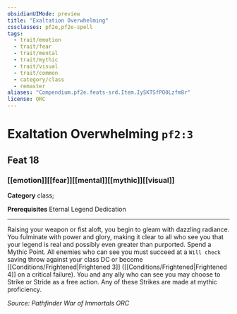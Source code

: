 ```yaml
---
obsidianUIMode: preview
title: "Exaltation Overwhelming"
cssclasses: pf2e,pf2e-spell
tags:
  - trait/emotion
  - trait/fear
  - trait/mental
  - trait/mythic
  - trait/visual
  - trait/common
  - category/class
  - remaster
aliases: "Compendium.pf2e.feats-srd.Item.IySKTSfPO0Lzfm8r"
license: ORC
---
```

# Exaltation Overwhelming `pf2:3`
## Feat 18
### [[emotion]][[fear]][[mental]][[mythic]][[visual]]

**Category** class; 



**Prerequisites** Eternal Legend Dedication
* * *
Raising your weapon or fist aloft, you begin to gleam with dazzling radiance. You fulminate with power and glory, making it clear to all who see you that your legend is real and possibly even greater than purported. Spend a Mythic Point. All enemies who can see you must succeed at a `Will check` saving throw against your class DC or become [[Conditions/Frightened|Frightened 3]] ([[Conditions/Frightened|Frightened 4]] on a critical failure). You and any ally who can see you may choose to Strike or Stride as a free action. Any of these Strikes are made at mythic proficiency.

*Source: Pathfinder War of Immortals*
*ORC*